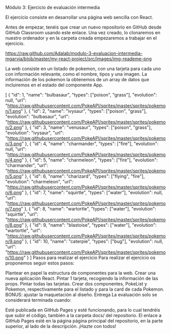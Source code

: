 Módulo 3: Ejercicio de evaluación intermedia

El ejercicio consiste en desarrollar una página web sencilla con React.

Antes de empezar, tenéis que crear un nuevo repositorio en GitHub desde GitHub Classroom usando este enlace. Una vez creado, lo clonaremos en nuestro ordenador y en la carpeta creada empezaremos a trabajar en el ejercicio.

https://raw.github.com/Adalab/modulo-3-evaluacion-intermedia-mgarvia/blob/master/my-react-project/src/images/img-reademe-png

La web consiste en un listado de pokemon, con una tarjeta para cada uno con información relevante, como el nombre, tipos y una imagen. La información de los pokemon la obtenemos de un array de datos que incluiremos en el estado del componente App.

[
    {
        "id": 1,
        "name": "bulbasaur",
        "types": ["poison", "grass"],
        "evolution": null,
        "url":
        "https://raw.githubusercontent.com/PokeAPI/sprites/master/sprites/pokemon/1.png"
    },
    {
        "id": 2,
        "name": "ivysaur",
        "types": ["poison", "grass"],
        "evolution": "bulbasaur",
        "url":
        "https://raw.githubusercontent.com/PokeAPI/sprites/master/sprites/pokemon/2.png"
    },
    {
        "id": 3,
        "name": "venusaur",
        "types": ["poison", "grass"],
        "evolution": "ivysaur",
        "url":
        "https://raw.githubusercontent.com/PokeAPI/sprites/master/sprites/pokemon/3.png"
    },
    {
        "id": 4,
        "name": "charmander",
        "types": ["fire"],
        "evolution": null,
        "url":
        "https://raw.githubusercontent.com/PokeAPI/sprites/master/sprites/pokemon/4.png"
    },
    {
        "id": 5,
        "name": "charmeleon",
        "types": ["fire"],
        "evolution": "charmander",
        "url":
        "https://raw.githubusercontent.com/PokeAPI/sprites/master/sprites/pokemon/5.png"
    },
    {
        "id": 6,
        "name": "charizard",
        "types": ["flying", "fire"],
        "evolution": "charmeleon",
        "url":
        "https://raw.githubusercontent.com/PokeAPI/sprites/master/sprites/pokemon/6.png"
    },
    {
        "id": 7,
        "name": "squirtle",
        "types": ["water"],
        "evolution": null,
        "url":
        "https://raw.githubusercontent.com/PokeAPI/sprites/master/sprites/pokemon/7.png"
    },
    {
        "id": 8,
        "name": "wartortle",
        "types": ["water"],
        "evolution": "squirtle",
        "url":
        "https://raw.githubusercontent.com/PokeAPI/sprites/master/sprites/pokemon/8.png"
    },
    {
        "id": 9,
        "name": "blastoise",
        "types": ["water"],
        "evolution": "wartortle",
        "url":
        "https://raw.githubusercontent.com/PokeAPI/sprites/master/sprites/pokemon/9.png"
    },
    {
        "id": 10,
        "name": "caterpie",
        "types": ["bug"],
        "evolution": null,
        "url":
        "https://raw.githubusercontent.com/PokeAPI/sprites/master/sprites/pokemon/10.png"
    }
]
Pasos para realizar el ejercicio
Para realizar el ejercicio os proponemos seguir estos pasos:

Plantear en papel la estructura de componentes para la web.
Crear una nueva aplicación React.
Pintar 1 tarjeta, recogiendo la información de las props.
Pintar todas las tarjetas.
Crear dos componentes, PokeList y Pokemon, respectivamente para el listado y para la card de cada Pokemon.
BONUS: ajustar la maquetación al diseño.
Entrega
La evaluación solo se considerará terminada cuando:

Esté publicada en GitHub Pages y esté funcionando, para lo cual tendréis que subir el código, también a la carpeta docs/ del repositorio.
El enlace a GitHub Pages esté en la página página principal del repositorio, en la parte superior, al lado de la descripción.
¡Hazte con todos!
